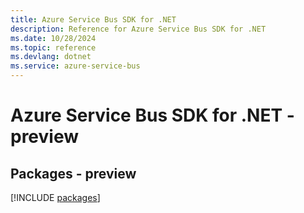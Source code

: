 ```yaml
---
title: Azure Service Bus SDK for .NET
description: Reference for Azure Service Bus SDK for .NET
ms.date: 10/28/2024
ms.topic: reference
ms.devlang: dotnet
ms.service: azure-service-bus
---
```

# Azure Service Bus SDK for .NET - preview
## Packages - preview
[!INCLUDE [packages](service-bus-index.md)]